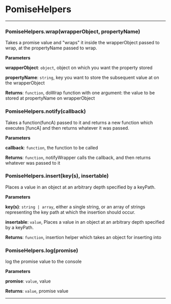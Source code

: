 # PomiseHelpers





* * *

### PomiseHelpers.wrap(wrapperObject, propertyName) 

Takes a promise value and "wraps" it inside
 the wrapperObject passed to wrap, at the
 propertyName passed to wrap.

**Parameters**

**wrapperObject**: `object`, object on which you want the property stored

**propertyName**: `string`, key you want to store the subsequent value at on the wrapperObject

**Returns**: `function`, doWrap function with one argument: the value to be stored at propertyName on wrapperObject


### PomiseHelpers.notify(callback) 

Takes a function(funcA) passed to it and returns a new function
 which executes [funcA] and then returns whatever it was passed.

**Parameters**

**callback**: `function`, the function to be called

**Returns**: `function`, notifyWrapper calls the callback, and then returns whatever was passed to it


### PomiseHelpers.insert(key(s), insertable) 

Places a value in an object at an arbitrary depth
 specified by a keyPath.

**Parameters**

**key(s)**: `string | array`, either a single string, or an array of strings
 representing the key path at which the insertion should occur.

**insertable**: `value`, Places a value in an object at an arbitrary depth
 specified by a keyPath.

**Returns**: `function`, insertion helper which takes an object for inserting into


### PomiseHelpers.log(promise) 

log the promise value to the console

**Parameters**

**promise**: `value`, value

**Returns**: `value`, promise value



* * *










